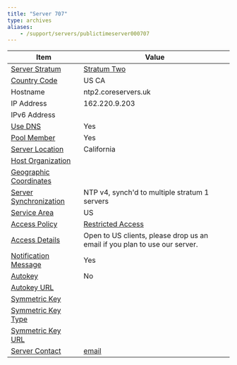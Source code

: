 ```yaml
---
title: "Server 707"
type: archives
aliases:
    - /support/servers/publictimeserver000707
---
```


| Item | Value |
| ----- | ----- |
| [Server Stratum](/support/servers/serverstratum) | [Stratum Two](/support/servers/stratumtwotimeservers) |
| [Country Code](/support/servers/countrycode) | US CA |
| Hostname |  ntp2.coreservers.uk  |
| IP Address |  162.220.9.203  |
| IPv6 Address | |
| [Use DNS](/support/servers/usedns) | Yes |
| [Pool Member](/support/servers/poolmember) | Yes |
| [Server Location](/support/servers/serverlocation) | California |
| [Host Organization](/support/servers/hostorganization) | |
| [ Geographic Coordinates](/support/servers/geographiccoordinates) |  |
| [Server Synchronization](/support/servers/serversynchronization) |  NTP v4, synch'd to multiple stratum 1 servers |
| [Service Area](/support/servers/servicearea) | US |
| [Access Policy](/support/servers/accesspolicy) | [Restricted Access](/support/servers/restrictedaccess) |
| [Access Details](/support/servers/accessdetails) |  Open to US clients, please drop us an email if you plan to use our server.  |
| [Notification Message](/support/servers/notificationmessage) | Yes |
| [Autokey](/support/servers/autokey) | No |
| [Autokey URL](/support/servers/autokeyurl) | |
| [Symmetric Key](/support/servers/symmetrickey) | |
| [Symmetric Key Type](/support/servers/symmetrickeytype) | |
| [Symmetric Key URL](/support/servers/symmetrickeyurl) | |
| [Server Contact](/support/servers/servercontact) | [email](mailto:timelords@comgw.co.uk) |